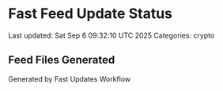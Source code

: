 # Fast Feed Update Status
Last updated: Sat Sep  6 09:32:10 UTC 2025
Categories: crypto

## Feed Files Generated

Generated by Fast Updates Workflow
